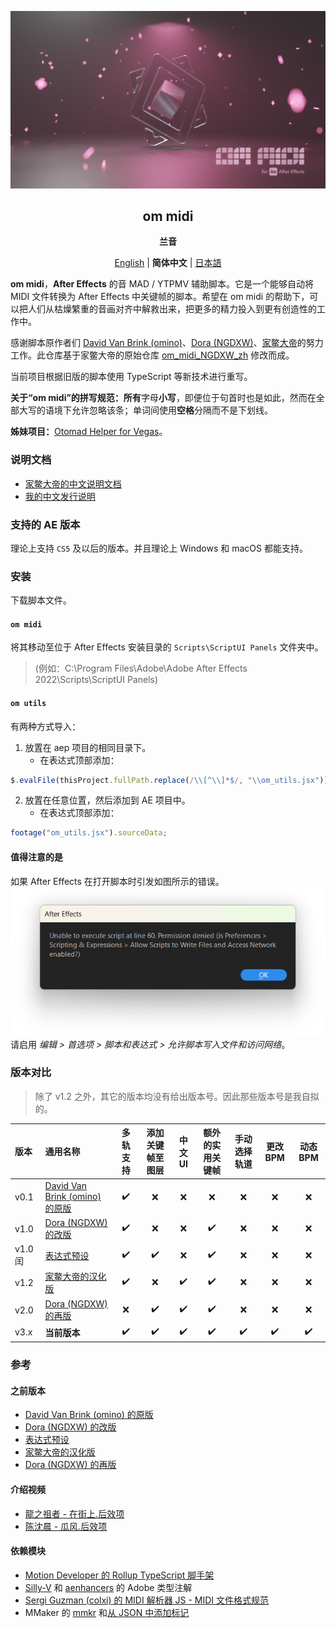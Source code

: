 <div lang="zh-CN">

[![Cover](cover.png)](#om_midi)
<div align="center">
	<h2 id="om_midi">om midi</h2>
	<p><b>兰音</b></p>

[English](README.md) | **简体中文** | [日本語](README_ja-JP.md)
</div>

**om midi**，**After Effects** 的音 MAD / YTPMV 辅助脚本。它是一个能够自动将 MIDI 文件转换为 After Effects 中关键帧的脚本。希望在 om midi 的帮助下，可以把人们从枯燥繁重的音画对齐中解救出来，把更多的精力投入到更有创造性的工作中。

感谢脚本原作者们 [David Van Brink (omino)](https://omino.com/)、[Dora (NGDXW)](https://space.bilibili.com/40208180)、[家鳖大帝](https://github.com/Z4HD)的努力工作。此仓库基于家鳖大帝的原始仓库 [om_midi_NGDXW_zh](https://github.com/Z4HD/om_midi_NGDXW_zh) 修改而成。

当前项目根据旧版的脚本使用 TypeScript 等新技术进行重写。

**关于“om midi”的拼写规范：所有**字母**小写**，即便位于句首时也是如此，然而在全部大写的语境下允许忽略该条；单词间使用**空格**分隔而不是下划线。

**姊妹项目：**[Otomad Helper for Vegas](https://github.com/otomad/OtomadHelper)。

### 说明文档
* [家鳖大帝的中文说明文档](https://om.z4hd.cf/)
* [我的中文发行说明](https://www.bilibili.com/read/cv18532219)

### 支持的 AE 版本
理论上支持 `CS5` 及以后的版本。并且理论上 Windows 和 macOS 都能支持。

### 安装
下载脚本文件。

#### `om midi`
将其移动至位于 After Effects 安装目录的 `Scripts\ScriptUI Panels` 文件夹中。
> (例如：C:\Program Files\Adobe\Adobe After Effects 2022\Scripts\ScriptUI Panels)
#### `om utils`
有两种方式导入：
1. 放置在 aep 项目的相同目录下。
	* 在表达式顶部添加：
```javascript
$.evalFile(thisProject.fullPath.replace(/\\[^\\]*$/, "\\om_utils.jsx"));
```
2. 放置在任意位置，然后添加到 AE 项目中。
	* 在表达式顶部添加：
```javascript
footage("om_utils.jsx").sourceData;
```

#### 值得注意的是
如果 After Effects 在打开脚本时引发如图所示的错误。  
![After Effects No Access Files](./covers/After_Effects_No_Access_Files.png)  
请启用 *编辑 > 首选项 > 脚本和表达式 > 允许脚本写入文件和访问网络*。

### 版本对比
> 除了 v1.2 之外，其它的版本均没有给出版本号。因此那些版本号是我自拟的。

版本 | 通用名称 | 多轨支持 | 添加关键帧至图层 | 中文 UI | 额外的实用关键帧 | 手动选择轨道 | 更改 BPM | 动态 BPM
:--- | :--- | :---: | :---: | :---: | :---: | :---: | :---: | :---:
v0.1 | [David Van Brink (omino) 的原版](https://omino.com/pixelblog/2011/12/26/ae-hello-again-midi/) | ✔️ | ❌ | ❌ | ❌ | ❌ | ❌ | ❌ | ❌
v1.0 | [Dora (NGDXW) 的改版](https://www.bilibili.com/read/cv170398) | ✔️ | ❌ | ❌ | ✔️ | ❌ | ❌ | ❌
v1.0 闰 | [表达式预设](https://www.bilibili.com/video/av29649969) | ✔️ | ✔️ | ❌ | ✔️ | ❌ | ❌ | ❌
v1.2 | [家鳖大帝的汉化版](https://github.com/Z4HD/om_midi_NGDXW_zh) | ✔️ | ❌ | ✔️ | ✔️ | ❌ | ❌ | ❌
v2.0 | [Dora (NGDXW) 的再版](https://www.bilibili.com/read/cv1217487) | ❌ | ✔️ | ✔️ | ✔️ | ❌ | ❌ | ❌
v3.x | **当前版本** | ✔️ | ✔️ | ✔️ | ✔️ | ✔️ | ✔️ | ✔️

### 参考
#### 之前版本
* [David Van Brink (omino) 的原版](https://omino.com/pixelblog/2011/12/26/ae-hello-again-midi/)
* [Dora (NGDXW) 的改版](https://www.bilibili.com/read/cv170398)
* [表达式预设](https://www.bilibili.com/video/av29649969)
* [家鳖大帝的汉化版](https://github.com/Z4HD/om_midi_NGDXW_zh)
* [Dora (NGDXW) 的再版](https://www.bilibili.com/read/cv1217487)
#### 介绍视频
* [龍之祖者 - 在街上.后效项](https://www.bilibili.com/video/av9228581)
* [陈沈晨 - 瓜风.后效项](https://www.bilibili.com/video/av9778499)
#### 依赖模块
* [Motion Developer 的 Rollup TypeScript 脚手架](https://github.com/motiondeveloper/expression-globals-typescript)
* [Silly-V](https://github.com/Silly-V/Adobe-TS-ExtendScript) 和 [aenhancers](https://github.com/aenhancers/Types-for-Adobe) 的 Adobe 类型注解
* [Sergi Guzman (colxi) 的 MIDI 解析器 JS - MIDI 文件格式规范](https://github.com/colxi/midi-parser-js/wiki/MIDI-File-Format-Specifications)
* MMaker 的 [mmkr](https://github.com/stysmmaker/mmkr) 和[从 JSON 中添加标记](https://github.com/stysmmaker/AddMarkersFromJSON)

</div>

